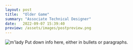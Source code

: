```yaml
---
layout: post
title:  "Older Game"
summary: "Associate Technical Designer"
date:   2022-09-07 15:39:40
preview: /assets/images/postpreview.png
---
```


<!-- ![Picture 1](Portfolio/assets/fullsize.png) -->
![m'lady](https://i.imgur.com/v8IVDka.jpg)
Put down info here, either in bullets or paragraphs.
